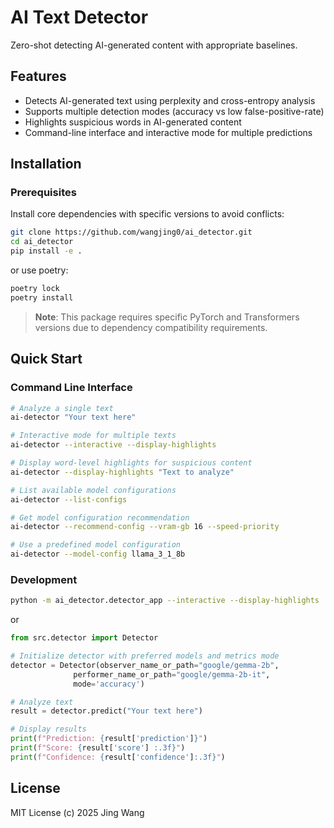 # AI Text Detector

Zero-shot detecting AI-generated content with appropriate baselines.

## Features

- Detects AI-generated text using perplexity and cross-entropy analysis
- Supports multiple detection modes (accuracy vs low false-positive-rate)
- Highlights suspicious words in AI-generated content
- Command-line interface and interactive mode for multiple predictions

## Installation

### Prerequisites

Install core dependencies with specific versions to avoid conflicts:

```bash
git clone https://github.com/wangjing0/ai_detector.git
cd ai_detector
pip install -e .
```

or use poetry:
```bash
poetry lock
poetry install
```

> **Note**: This package requires specific PyTorch and Transformers versions due to dependency compatibility requirements.

## Quick Start

### Command Line Interface

```bash
# Analyze a single text
ai-detector "Your text here"

# Interactive mode for multiple texts
ai-detector --interactive --display-highlights

# Display word-level highlights for suspicious content
ai-detector --display-highlights "Text to analyze"

# List available model configurations
ai-detector --list-configs

# Get model configuration recommendation
ai-detector --recommend-config --vram-gb 16 --speed-priority

# Use a predefined model configuration
ai-detector --model-config llama_3_1_8b
```

### Development

```bash 
python -m ai_detector.detector_app --interactive --display-highlights
```

or

```python
from src.detector import Detector

# Initialize detector with preferred models and metrics mode
detector = Detector(observer_name_or_path="google/gemma-2b",
              performer_name_or_path="google/gemma-2b-it",
              mode='accuracy')

# Analyze text
result = detector.predict("Your text here")

# Display results
print(f"Prediction: {result['prediction']}")
print(f"Score: {result['score'] :.3f}")
print(f"Confidence: {result['confidence']:.3f}")
```

## License

MIT License (c) 2025 Jing Wang